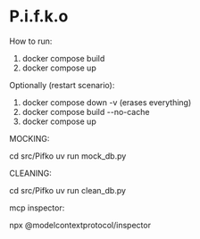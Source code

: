 # P.i.f.k.o



How to run:

1. docker compose build
2. docker compose up




Optionally (restart scenario):

1. docker compose down -v  (erases everything)
2. docker compose build --no-cache
3. docker compose up



MOCKING: 

cd src/Pifko
uv run mock_db.py

CLEANING:

cd src/Pifko
uv run clean_db.py



mcp inspector:

npx @modelcontextprotocol/inspector


